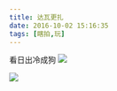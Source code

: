 ```yaml
---
title: 达瓦更扎
date: 2016-10-02 15:16:35
tags: [瞎拍,玩]
---
```

看日出冷成狗
![](http://7xnpvq.com1.z0.glb.clouddn.com/%E8%BE%BE%E7%93%A61.jpeg
)

![](http://7xnpvq.com1.z0.glb.clouddn.com/%E8%BE%BE%E7%93%A62.jpeg)